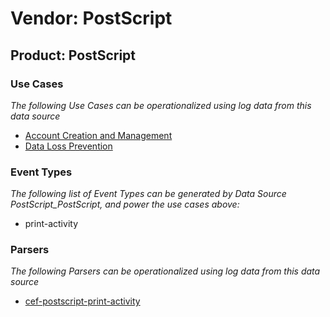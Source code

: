 Vendor: PostScript
==================
Product: PostScript
-------------------

### Use Cases

_The following Use Cases can be operationalized using log data from this data source_

* [Account Creation and Management](../UseCases/usecase_account_creation_and_management.md)
* [Data Loss Prevention](../UseCases/usecase_data_loss_prevention.md)


### Event Types

_The following list of Event Types can be generated by Data Source PostScript_PostScript, and power the use cases above:_

- print-activity


### Parsers

_The following Parsers can be operationalized using log data from this data source_

* [cef-postscript-print-activity](../Parsers/parserContent_cef-postscript-print-activity.md)
